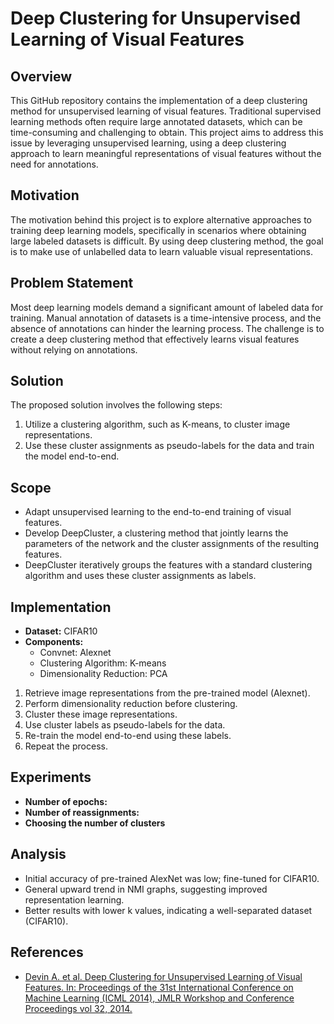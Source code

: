 # Deep Clustering for Unsupervised Learning of Visual Features

## Overview
This GitHub repository contains the implementation of a deep clustering method for unsupervised learning of visual features. Traditional supervised learning methods often require large annotated datasets, which can be time-consuming and challenging to obtain. This project aims to address this issue by leveraging unsupervised learning, using a deep clustering approach to learn meaningful representations of visual features without the need for annotations.

## Motivation
The motivation behind this project is to explore alternative approaches to training deep learning models, specifically in scenarios where obtaining large labeled datasets is difficult. By using deep clustering method, the goal is to make use of unlabelled data to learn valuable visual representations.

## Problem Statement
Most deep learning models demand a significant amount of labeled data for training. Manual annotation of datasets is a time-intensive process, and the absence of annotations can hinder the learning process. The challenge is to create a deep clustering method that effectively learns visual features without relying on annotations.

## Solution
The proposed solution involves the following steps:
1. Utilize a clustering algorithm, such as K-means, to cluster image representations.
2. Use these cluster assignments as pseudo-labels for the data and train the model end-to-end.

## Scope
- Adapt unsupervised learning to the end-to-end training of visual features.
- Develop DeepCluster, a clustering method that jointly learns the parameters of the network and the cluster assignments of the resulting features.
- DeepCluster iteratively groups the features with a standard clustering algorithm and uses these cluster assignments as labels.

## Implementation
- **Dataset:** CIFAR10
- **Components:**
  - Convnet: Alexnet
  - Clustering Algorithm: K-means
  - Dimensionality Reduction: PCA

1. Retrieve image representations from the pre-trained model (Alexnet).
2. Perform dimensionality reduction before clustering.
3. Cluster these image representations.
4. Use cluster labels as pseudo-labels for the data.
5. Re-train the model end-to-end using these labels.
6. Repeat the process.

## Experiments
- **Number of epochs:** 
- **Number of reassignments:** 
- **Choosing the number of clusters**

## Analysis
- Initial accuracy of pre-trained AlexNet was low; fine-tuned for CIFAR10.
- General upward trend in NMI graphs, suggesting improved representation learning.
- Better results with lower k values, indicating a well-separated dataset (CIFAR10).

## References
- [Devin A. et al. Deep Clustering for Unsupervised Learning of Visual Features. In: Proceedings of the 31st International Conference on Machine Learning (ICML 2014), JMLR Workshop and Conference Proceedings vol 32, 2014.](reference_link)
